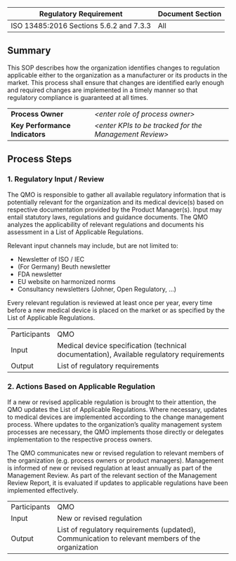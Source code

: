 | Regulatory Requirement                  | Document Section |
|-----------------------------------------|------------------|
| ISO 13485:2016 Sections 5.6.2 and 7.3.3 | All              |

## Summary

This SOP describes how the organization identifies changes to regulation applicable either to the organization
as a manufacturer or its products in the market. This process shall ensure that changes are identified early
enough and required changes are implemented in a timely manner so that regulatory compliance is guaranteed at
all times.

|                                |                                                          |
|--------------------------------|----------------------------------------------------------|
| **Process Owner**              | *\<enter role of process owner\>*                        |
| **Key Performance Indicators** | *\<enter KPIs to be tracked for the Management Review\>* |

## Process Steps

### 1. Regulatory Input / Review

The QMO is responsible to gather all available regulatory information that is potentially relevant for the
organization and its medical device(s) based on respective documentation provided by the Product
Manager(s). Input may entail statutory laws, regulations and guidance documents. The QMO analyzes the
applicability of relevant regulations and documents his assessment in a List of Applicable Regulations.

Relevant input channels may include, but are not limited to:
* Newsletter of ISO / IEC
* (For Germany) Beuth newsletter
* FDA newsletter
* EU website on harmonized norms
* Consultancy newsletters (Johner, Open Regulatory, …)


Every relevant regulation is reviewed at least once per year, every time before a new medical device is placed
on the market or as specified by the List of Applicable Regulations.

|              |                                                                                           |
|--------------|-------------------------------------------------------------------------------------------|
| Participants | QMO                                                                                       |
| Input        | Medical device specification (technical documentation), Available regulatory requirements |
| Output       | List of regulatory requirements                                                           |

### 2. Actions Based on Applicable Regulation

If a new or revised applicable regulation is brought to their attention, the QMO updates the List of
Applicable Regulations. Where necessary, updates to medical devices are implemented according to the change management process. Where updates to the organization’s quality management system processes are necessary, the QMO implements those directly or delegates implementation to the respective process owners.

The QMO communicates new or revised regulation to relevant members of the organization (e.g. process owners or
product managers). Management is informed of new or revised regulation at least annually as part of the Management Review.
As part of the relevant section of the Management Review Report, it is evaluated if updates to applicable regulations have been implemented effectively.

|              |                                                                                                  |
|--------------|--------------------------------------------------------------------------------------------------|
| Participants | QMO                                                                                              |
| Input        | New or revised regulation                                                                        |
| Output       | List of regulatory requirements (updated), Communication to relevant members of the organization |
